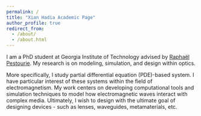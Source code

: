 ```yaml
---
permalink: /
title: "Xian Hadia Academic Page"
author_profile: true
redirect_from: 
  - /about/
  - /about.html
---
```


I am a PhD student at Georgia Institute of Technology advised by [Raphaël Pestourie](https://www.raphaelpestourie.com/). My research is on modeling, simulation, and design within optics. 

More specifically, I study partial differential equation (PDE)-based system. I have particular interest of these systems within the field of electromagnetism. My work centers on developing computational tools and simulation techniques to model how electromagnetic waves interact with complex media. Ultimately, I wish to design with the ultimate goal of designing devices - such as lenses, waveguides, metamaterials, etc.
